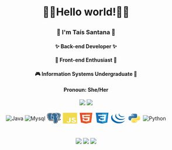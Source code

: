 # <p align="center"> 🦄💙Hello world!💙🦄 </p>

### <p align="center">🦋 I'm Taís Santana 🦋</p> 
#### <p align="center">✨ Back-end Developer ✨</p>
#### <p align="center">🎨 Front-end Enthusiast 🎨</p>
#### <p align="center"> 🎮 Information Systems Undergraduate 👾</p>
#### <p align="center">Pronoun: She/Her</p>


<div align="center">
 <a href="https://github.com/TaisSantana"></a>
  <img height="180em" src="https://github-readme-stats.vercel.app/api?username=TaisSantana&show_icons=true&theme=dracula&include_all_commits=true&count_private=true"/>
  <img height="180em" src="https://github-readme-stats.vercel.app/api/top-langs/?username=TaisSantana&layout=compact&langs_count=7&theme=dracula"/>
</div>

<div align='center' style="display: inline_block"><br />
  <img align="center" alt="Java" height="30" width="40" src="https://cdn.jsdelivr.net/gh/devicons/devicon/icons/java/java-original.svg" />
  <img align="center" alt="Mysql" height="30" width="40" src="https://cdn.jsdelivr.net/gh/devicons/devicon/icons/mysql/mysql-plain-wordmark.svg" />
   <img align="center" alt="Postgresql" height="30" width="40" src="https://raw.githubusercontent.com/devicons/devicon/master/icons/postgresql/postgresql-original.svg"/>
  <img align="center" alt="Js" height="30" width="40" src="https://raw.githubusercontent.com/devicons/devicon/master/icons/javascript/javascript-plain.svg"/>
  <img align="center" alt="HTML" height="30" width="40" src="https://raw.githubusercontent.com/devicons/devicon/master/icons/html5/html5-original.svg"/>
  <img align="center" alt="CSS" height="30" width="40" src="https://raw.githubusercontent.com/devicons/devicon/master/icons/css3/css3-original.svg"/>
  <img align="center" alt="Jquery" height="30" width="40" src="https://raw.githubusercontent.com/devicons/devicon/master/icons/jquery/jquery-original.svg"/>
  <img align="center" alt="Python" height="30" width="40" src="https://raw.githubusercontent.com/devicons/devicon/master/icons/python/python-original.svg"/>
  <img align="center" alt="Python" height="30" width="40"  src="https://cdn.jsdelivr.net/gh/devicons/devicon/icons/angularjs/angularjs-original.svg" />
</div>

#

<div align="center">
  <a href="mailto:TaisSantana.Dev@gmail.com" target="_blank"><img src="https://img.shields.io/badge/Gmail-D14836?style=for-the-badge&logo=gmail&logoColor=white" target="_blank"></a> 
  <a href="https://www.linkedin.com/in/tais-santana/" target="_blank"><img src="https://img.shields.io/badge/-LinkedIn-%230077B5?style=for-the-badge&logo=linkedin&logoColor=white" target="_blank"></a> 
  <a href="https://www.instagram.com/tatahsantana_dev/" target="_blank"><img src="https://img.shields.io/badge/-Instagram-%23E4405F?style=for-the-badge&logo=instagram&logoColor=white" target="_blank"></a>
</div>

<!--![Snake animation](https://github.com/TaisSantana/blob/output/github-contribution-grid-snake.svg)-->

